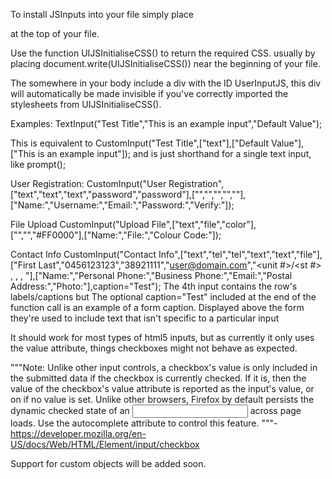 To install JSInputs into your file simply place
<script src='InputsJS.js'> </script>
at the top of your file.

Use the function UIJSInitialiseCSS() to return the required CSS.
usually by placing document.write(UIJSInitialiseCSS()) near the beginning of your file.

The somewhere in your body include a div with the ID UserInputJS, this div will automatically be made invisible
if you've correctly imported the stylesheets from UIJSInitialiseCSS().


Examples:
TextInput("Test Title","This is an example input","Default Value");

This is equivalent to 
CustomInput("Test Title",["text"],["Default Value"],["This is an example input"]);
and is just shorthand for a single text input, like prompt();

User Registration:
CustomInput("User Registration",["text","text","text","password","password"],["","","","",""],["Name:","Username:","Email:","Password:","Verify:"]);

File Upload
CustomInput("Upload File",["text","file","color"],["","","#FF0000"],["Name:","File:","Colour Code:"]);

Contact Info
CustomInput("Contact Info",["text","tel","tel","text","text","file"],["First Last","0456123123","38921111","user@domain.com","<unit #>/<st #> <Street Name>, <Suburb or Town> <Postcode or Zipcode>, <State>, <Country>"],["Name:","Personal Phone:","Business Phone:","Email:","Postal Address:","Photo:"],caption="Test");
The 4th input contains the row's labels/captions but
The optional caption="Test" included at the end of the function call is an example of a form caption.
Displayed above the form they're used to include text that isn't specific to a particular input


It should work for most types of html5 inputs, but as currently it only uses the value attribute, things checkboxes might not behave as expected.


"""Note: Unlike other input controls,
a checkbox's value is only included in the submitted data if the checkbox is currently checked. 
If it is, then the value of the checkbox's value attribute is reported as the input's value, or on if no value is set. 
Unlike other browsers, Firefox by default persists the dynamic checked state of an <input> across page loads. 
Use the autocomplete attribute to control this feature. """- https://developer.mozilla.org/en-US/docs/Web/HTML/Element/input/checkbox

Support for custom objects will be added soon.
